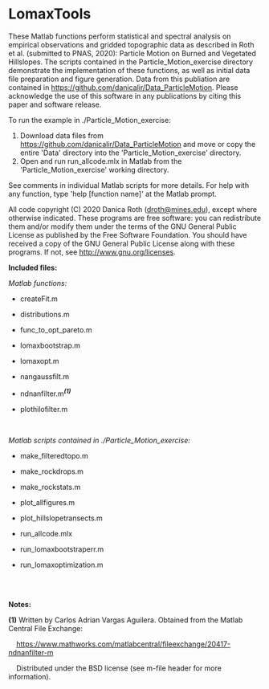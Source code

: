 # LomaxTools

These Matlab functions perform statistical and spectral analysis on empirical observations and gridded topographic data as described in Roth et al. (submitted to PNAS, 2020): Particle Motion on Burned and Vegetated Hillslopes. The scripts contained in the Particle_Motion_exercise directory demonstrate the implementation of these functions, as well as initial data file preparation and figure generation. Data from this publiation are contained in https://github.com/danicalir/Data_ParticleMotion. Please acknowledge the use of this software in any publications by citing this paper and software release.

To run the example in ./Particle_Motion_exercise:
1) Download data files from https://github.com/danicalir/Data_ParticleMotion and move or copy the entire 'Data' directory into the 'Particle_Motion_exercise' directory.
2) Open and run run_allcode.mlx in Matlab from the 'Particle_Motion_exercise' working directory.

See comments in individual Matlab scripts for more details. For help with any function, type 'help [function name]' at the Matlab prompt.

All code copyright (C) 2020 Danica Roth (droth@mines.edu), except where otherwise indicated. These programs are free software: you can redistribute them and/or modify them under the terms of the GNU General Public License as published by the Free Software Foundation. You should have received a copy of the GNU General Public License along with these programs. If not, see http://www.gnu.org/licenses.


<b>Included files:</b>

<i>Matlab functions:</i>

- createFit.m

- distributions.m

- func_to_opt_pareto.m

- lomaxbootstrap.m 

- lomaxopt.m

- nangaussfilt.m

- ndnanfilter.m<sup><b><i>(1)</i></b></sup>

- plothilofilter.m


<br>


<i>Matlab scripts contained in ./Particle_Motion_exercise:</i>

- make_filteredtopo.m

- make_rockdrops.m

- make_rockstats.m

- plot_allfigures.m

- plot_hillslopetransects.m

- run_allcode.mlx
  
- run_lomaxbootstraperr.m
  
- run_lomaxoptimization.m


<br>
<br>

<b>Notes:</b>

<b>(1)</b> Written by Carlos Adrian Vargas Aguilera. Obtained from the Matlab Central File Exchange:

&nbsp;&nbsp;&nbsp;&nbsp;https://www.mathworks.com/matlabcentral/fileexchange/20417-ndnanfilter-m

&nbsp;&nbsp;&nbsp;&nbsp;Distributed under the BSD license (see m-file header for more information).
